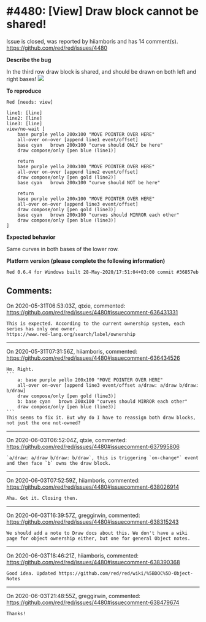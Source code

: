 
#4480: [View] Draw block cannot be shared!
================================================================================
Issue is closed, was reported by hiiamboris and has 14 comment(s).
<https://github.com/red/red/issues/4480>

**Describe the bug**

In the third row draw block is shared, and should be drawn on both left and right bases!
![](https://i.gyazo.com/01d9514dd263e67ab18485175ed1cd15.gif)

**To reproduce**
```
Red [needs: view]

line1: [line]
line2: [line]
line3: [line]
view/no-wait [
    base purple yello 200x100 "MOVE POINTER OVER HERE"
    all-over on-over [append line1 event/offset]
    base cyan   brown 200x100 "curve should ONLY be here"
    draw compose/only [pen blue (line1)]

    return
    base purple yello 200x100 "MOVE POINTER OVER HERE"
    all-over on-over [append line2 event/offset]
    draw compose/only [pen gold (line2)]
    base cyan   brown 200x100 "curve should NOT be here"

    return
    base purple yello 200x100 "MOVE POINTER OVER HERE"
    all-over on-over [append line3 event/offset]
    draw compose/only [pen gold (line3)]
    base cyan   brown 200x100 "curves should MIRROR each other"
    draw compose/only [pen blue (line3)]
]
```

**Expected behavior**

Same curves in both bases of the lower row.

**Platform version (please complete the following information)**
```
Red 0.6.4 for Windows built 28-May-2020/17:51:04+03:00 commit #36857eb
```



Comments:
--------------------------------------------------------------------------------

On 2020-05-31T06:53:03Z, qtxie, commented:
<https://github.com/red/red/issues/4480#issuecomment-636431331>

    This is expected. According to the current ownership system, each series has only one owner. 
    https://www.red-lang.org/search/label/ownership
    

--------------------------------------------------------------------------------

On 2020-05-31T07:31:56Z, hiiamboris, commented:
<https://github.com/red/red/issues/4480#issuecomment-636434526>

    Hm. Right.
    ```
        a: base purple yello 200x100 "MOVE POINTER OVER HERE"
        all-over on-over [append line3 event/offset a/draw: a/draw b/draw: b/draw]
        draw compose/only [pen gold (line3)]
        b: base cyan   brown 200x100 "curves should MIRROR each other"
        draw compose/only [pen blue (line3)]
    ```
    This seems to fix it. But why do I have to reassign both draw blocks, not just the one not-owned?

--------------------------------------------------------------------------------

On 2020-06-03T06:52:04Z, qtxie, commented:
<https://github.com/red/red/issues/4480#issuecomment-637995806>

    `a/draw: a/draw b/draw: b/draw`, this is triggering `on-change*` event and then face `b` owns the draw block.

--------------------------------------------------------------------------------

On 2020-06-03T07:52:59Z, hiiamboris, commented:
<https://github.com/red/red/issues/4480#issuecomment-638026914>

    Aha. Got it. Closing then.

--------------------------------------------------------------------------------

On 2020-06-03T16:39:57Z, greggirwin, commented:
<https://github.com/red/red/issues/4480#issuecomment-638315243>

    We should add a note to Draw docs about this. We don't have a wiki page for object ownership either, but one for general Object notes.

--------------------------------------------------------------------------------

On 2020-06-03T18:46:21Z, hiiamboris, commented:
<https://github.com/red/red/issues/4480#issuecomment-638390368>

    Good idea. Updated https://github.com/red/red/wiki/%5BDOC%5D-Object-Notes

--------------------------------------------------------------------------------

On 2020-06-03T21:48:55Z, greggirwin, commented:
<https://github.com/red/red/issues/4480#issuecomment-638479674>

    Thanks!

